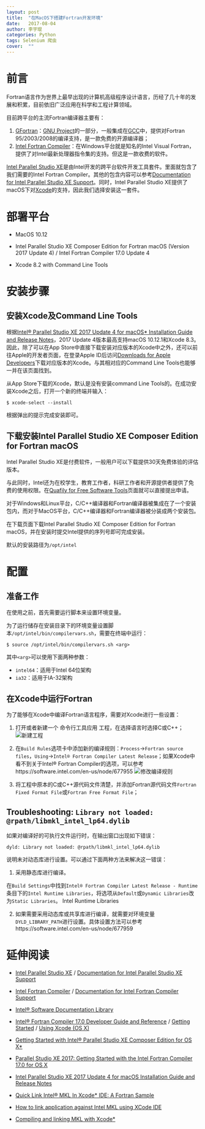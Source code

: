 ```yaml
---
layout: post
title:  "在MacOS下搭建Fortran开发环境"
date:   2017-08-04
author: 李宇琨
categories: Python
tags: Selenium 爬虫
cover:  ""
---
```


# 前言

Fortran语言作为世界上最早出现的计算机高级程序设计语言，历经了几十年的发展和积累，目前依旧广泛应用在科学和工程计算领域。

目前跨平台的主流Fortran编译器主要有：

1. [GFortran](https://gcc.gnu.org/fortran/)：[GNU Project](http://www.gnu.org/)的一部分，一般集成在[GCC](https://gcc.gnu.org/)中，提供对Fortran 95/2003/2008的编译支持，是一款免费的开源编译器；
2. [Intel Fortran Compiler](https://software.intel.com/en-us/fortran-compilers)：在Windows平台就是知名的Intel Visual Fortran，提供了对Intel最新处理器指令集的支持。但这是一款收费的软件。

[Intel Parallel Studio XE](https://software.intel.com/en-us/intel-parallel-studio-xe)是由Intel开发的跨平台软件开发工具套件。里面就包含了我们需要的Intel Fortran Compiler。其他的包含内容可以参考[Documentation for Intel Parallel Studio XE Support](https://software.intel.com/en-us/intel-parallel-studio-xe-support/documentation)。同时，Intel Parallel Studio XE提供了macOS下对[Xcode](https://developer.apple.com/xcode/)的支持，因此我们选择安装这一套件。


# 部署平台

* MacOS 10.12

* Intel Parallel Studio XE Composer Edition for Fortran macOS (Version 2017 Update 4) / Intel Fortran Compiler 17.0 Update 4

* Xcode 8.2 with Command Line Tools


# 安装步骤

## 安装Xcode及Command Line Tools

根据[Intel® Parallel Studio XE 2017 Update 4 for macOS* Installation Guide
and Release Notes](https://software.intel.com/sites/default/files/managed/86/c3/PSXE2017Update4_Release_Notes_en_US_OSX.pdf)，2017 Update 4版本最高支持macOS 10.12.1和Xcode 8.3。因此，除了可以在App Store中直接下载安装对应版本的Xcode中之外，还可以前往Apple的开发者页面，在登录Apple ID后访问[Downloads for Apple Developers](https://developer.apple.com/download/more/)下载对应版本的Xcode。与其相对应的Command Line Tools也能够一并在该页面找到。

从App Store下载的Xcode，默认是没有安装command Line Tools的。在成功安装Xcode之后，打开一个新的终端并输入：
```
$ xcode-select --install
```
根据弹出的提示完成安装即可。

## 下载安装Intel Parallel Studio XE Composer Edition for Fortran macOS

Intel Parallel Studio XE是付费软件，一般用户可以下载提供30天免费体验的评估版本。

与此同时，Intel还为在校学生，教育工作者，科研工作者和开源提供者提供了免费的使用权限。在[Quafily for Free Software Tools](https://software.intel.com/en-us/qualify-for-free-software)页面就可以直接提出申请。

对于Windows和Linux平台，C/C++编译器和Fortran编译器被集成在了一个安装包内，而对于MacOS平台，C/C++编译器和Fortran编译器被分装成两个安装包。

在下载页面下载Intel Parallel Studio XE Composer Edition for Fortran macOS，并在安装时提交Intel提供的序列号即可完成安装。

默认的安装路径为`/opt/intel`


# 配置

## 准备工作

在使用之前，首先需要运行脚本来设置环境变量。

为了运行储存在安装目录下的环境变量设置脚本`/opt/intel/bin/compilervars.sh`，需要在终端中运行：

```
$ source /opt/intel/bin/compilervars.sh <arg>
```

其中`<arg>`可以使用下面两种参数：

* `intel64`：适用于Intel 64位架构
* `ia32`：适用于IA-32架构

## 在Xcode中运行Fortran

为了能够在Xcode中编译Fortran语言程序，需要对Xcode进行一些设置：

1. 打开或者新建一个 命令行工具应用 工程，在选择语言时选择C或C++；
![新建工程](https://software.intel.com/sites/default/files/did_feeds_images/A8B3860F-5287-4E4C-AC9E-1C8AF07194E6/A8B3860F-5287-4E4C-AC9E-1C8AF07194E6-imageId=C85BB269-0409-4261-BE9B-087EF6CCF016.png)

2. 在`Build Rules`选项卡中添加新的编译规则：`Process`->`Fortran source files`，`Using`->`Intel® Fortran Compiler Latest Release`；如果Xcode中看不到关于Intel® Fortran Compiler的选项，可以参考https://software.intel.com/en-us/node/677955
![修改编译规则](https://software.intel.com/sites/default/files/did_feeds_images/A8B3860F-5287-4E4C-AC9E-1C8AF07194E6/A8B3860F-5287-4E4C-AC9E-1C8AF07194E6-imageId=685680A1-8434-4C8C-88F1-3AFF4A4E76D7.png)

3. 将工程中原本的C或C++源代码文件清楚，并添加Fortran源代码文件`Fortran Fixed Format File`或`Fortran Free Format File`；

## Troubleshooting: `Library not loaded: @rpath/libmkl_intel_lp64.dylib`

如果对编译好的可执行文件运行时，在输出窗口出现如下错误：
```
dyld: Library not loaded: @rpath/libmkl_intel_lp64.dylib
```
说明未对动态库进行设置。可以通过下面两种方法来解决这一错误：

1. 采用静态库进行编译。

在`Build Settings`中找到`Intel® Fortran Compiler Latest Release - Runtime`条目下的`Intel Runtime Libraries`，将选项从`Default`或`Dynamic Libraries`改为`Static Libraries`。
Intel Runtime Libraries

2. 如果需要采用动态库或共享库进行编译，就需要对环境变量`DYLD_LIBRARY_PATH`进行设置。具体设置方法可以参考https://software.intel.com/en-us/node/677959


# 延伸阅读

* [Intel Parallel Studio XE](https://software.intel.com/en-us/intel-parallel-studio-xe) / [Documentation for Intel Parallel Studio XE Support](https://software.intel.com/en-us/intel-parallel-studio-xe-support/documentation)
* [Intel Fortran Compiler](https://software.intel.com/en-us/fortran-compilers) / [Documentation for Intel Fortran Compiler Support](https://software.intel.com/en-us/fortran-compilers-support/documentation)
* [Intel® Software Documentation Library](https://software.intel.com/en-us/intel-software-technical-documentation)
* [Intel® Fortran Compiler 17.0 Developer Guide and Reference](https://software.intel.com/en-us/intel-fortran-compiler-17.0-user-and-reference-guide) / [Getting Started](https://software.intel.com/en-us/node/677894) / [Using Xcode (OS X) ](https://software.intel.com/en-us/node/677953)
* [Getting Started with Intel® Parallel Studio XE Composer Edition for OS X*](https://software.intel.com/en-us/get-started-with-parallel-studio-xe-for-osx)
* [Parallel Studio XE 2017: Getting Started with the Intel Fortran Compiler 17.0 for OS X](https://software.intel.com/en-us/get-started-with-fortran-compiler-17.0-for-macos-parallel-studio-xe-2017)
* [Intel Parallel Studio XE 2017 Update 4 for macOS Installation Guide and Release Notes](https://software.intel.com/sites/default/files/managed/86/c3/PSXE2017Update4_Release_Notes_en_US_OSX.pdf)


* [Quick Link Intel® MKL In Xcode* IDE: A Fortran Sample](https://software.intel.com/en-us/articles/quick-link-intel-mkl-in-xcode-ide-a-fortran-sample/)
* [How to link application against Intel MKL using XCode IDE](https://software.intel.com/en-us/articles/how-to-link-application-against-intel-mkl-using-xcode-ide)
* [Compiling and linking MKL with Xcode*](https://software.intel.com/en-us/articles/intel-math-kernel-library-for-mac-os-compiling-and-linking-with-xcode)
